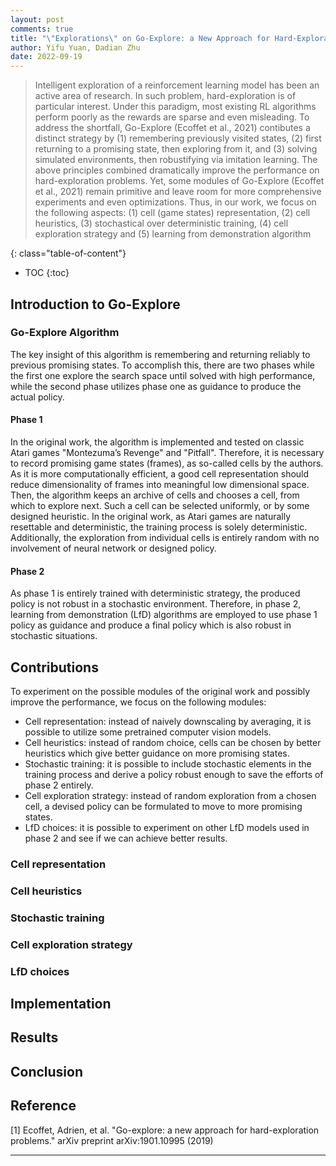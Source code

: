 ```yaml
---
layout: post
comments: true
title: "\"Explorations\" on Go-Explore: a New Approach for Hard-Exploration Problems"
author: Yifu Yuan, Dadian Zhu
date: 2022-09-19
---
```



> Intelligent exploration of a reinforcement learning model has been an active area of research. In such problem, hard-exploration is of particular interest. Under this paradigm, most existing RL algorithms perform poorly as the rewards are sparse and even misleading. To address the shortfall, Go-Explore (Ecoffet et al., 2021) contibutes a distinct strategy by (1) remembering previously visited states, (2) first returning to a promising state, then exploring from it, and (3) solving simulated environments, then robustifying via imitation learning. The above principles combined dramatically improve the performance on hard-exploration problems. Yet, some modules of Go-Explore (Ecoffet et al., 2021) remain primitive and leave room for more comprehensive experiments and even optimizations. Thus, in our work, we focus on the following aspects: (1) cell (game states) representation, (2) cell heuristics, (3) stochastical over deterministic training, (4) cell exploration strategy and (5) learning from demonstration algorithm

<!--more-->
{: class="table-of-content"}
* TOC
{:toc}

## Introduction to Go-Explore
### Go-Explore Algorithm
The key insight of this algorithm is remembering and returning reliably to previous promising states. To accomplish this, there are two phases while the first one explore the search space until solved with high performance, while the second phase utilizes phase one as guidance to produce the actual policy. 

#### Phase 1
In the original work, the algorithm is implemented and tested on classic Atari games "Montezuma’s Revenge" and "Pitfall". Therefore, it is necessary to record promising game states (frames), as so-called cells by the authors. As it is more computationally efficient, a good cell representation should reduce dimensionality of frames into meaningful low dimensional space. Then, the algorithm keeps an archive of cells and chooses a cell, from which to explore next. Such a cell can be selected uniformly, or by some designed heuristic. In the original work, as Atari games are naturally resettable and deterministic, the training process is solely deterministic. Additionally, the exploration from individual cells is entirely random with no involvement of neural network or designed policy. 

#### Phase 2
As phase 1 is entirely trained with deterministic strategy, the produced policy is not robust in a stochastic environment. Therefore, in phase 2, learning from demonstration (LfD) algorithms are employed to use phase 1 policy as guidance and produce a final policy which is also robust in stochastic situations. 

## Contributions
To experiment on the possible modules of the original work and possibly improve the performance, we focus on the following modules:
* Cell representation: instead of naively downscaling by averaging, it is possible to utilize some pretrained computer vision models.
* Cell heuristics: instead of random choice, cells can be chosen by better heuristics which give better guidance on more promising states.
* Stochastic training: it is possible to include stochastic elements in the training process and derive a policy robust enough to save the efforts of phase 2 entirely.
* Cell exploration strategy: instead of random exploration from a chosen cell, a devised policy can be formulated to move to more promising states.
* LfD choices: it is possible to experiment on other LfD models used in phase 2 and see if we can achieve better results.

### Cell representation

### Cell heuristics

### Stochastic training

### Cell exploration strategy

### LfD choices

## Implementation

## Results

## Conclusion


## Reference
[1] Ecoffet, Adrien, et al. "Go-explore: a new approach for hard-exploration problems." arXiv preprint arXiv:1901.10995 (2019)

---








